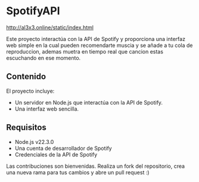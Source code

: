 # SpotifyAPI

http://al3x3.online/static/index.html

Este proyecto interactúa con la API de Spotify y proporciona una interfaz web simple en la cual pueden recomendarte muscia y se añade a tu cola de reproduccion, ademas muetra en tiempo real que cancion estas escuchando en ese momento.

## Contenido

El proyecto incluye:

- Un servidor en Node.js que interactúa con la API de Spotify.
- Una interfaz web sencilla.

## Requisitos

- Node.js v22.3.0
- Una cuenta de desarrollador de Spotify
- Credenciales de la API de Spotify


Las contribuciones son bienvenidas. Realiza un fork del repositorio, crea una nueva rama para tus cambios y abre un pull request :)
